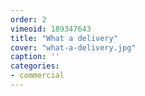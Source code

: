 ```yaml
---
order: 2
vimeoid: 189347643
title: "What a delivery"
cover: "what-a-delivery.jpg"
caption: ''
categories:
- commercial
---
```

